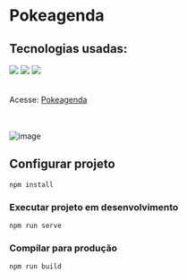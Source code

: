 # Pokeagenda

## Tecnologias usadas:
<div>
<img src="https://img.shields.io/badge/Vue.js-35495E?style=for-the-badge&logo=vue.js&logoColor=4FC08D" />
<img src="https://img.shields.io/badge/TypeScript-007ACC?style=for-the-badge&logo=typescript&logoColor=white" />
<img src="https://img.shields.io/badge/CSS3-1572B6?style=for-the-badge&logo=css3&logoColor=white" />
</div>
</br></br>

<div>
Acesse: <a href="https://pokeagenda.netlify.app/">Pokeagenda</a>
</div>
</br></br>

![image](https://github.com/carlosrsantos/poke-agenda/assets/66956614/e028cacb-6c6d-43b6-becf-7638395f6775)


## Configurar projeto
```
npm install
```

### Executar projeto em desenvolvimento
```
npm run serve
```

### Compilar para produção
```
npm run build
```

<!-- ### Executar testes de unidade
```
npm run test:unit
```

### Resolver problemas de arquivo dom Lint
```
npm run lint
``` -->

